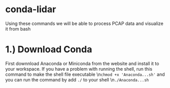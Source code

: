 # conda-lidar
 Using these commands we will be able to process PCAP data and visualize it from bash


# 1.) Download Conda
 First downnload Anaconda or Miniconda from the website and install it to your workspace. If you have a problem with running the shell, run this command to make the shell file executable
 \n`chmod +x 'Anaconda...sh'`
 and you can run the command by add `./` to your shell
 \n`./Anaconda...sh`
